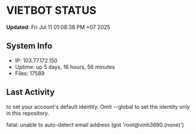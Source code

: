 # VIETBOT STATUS
**Updated**: Fri Jul 11 01:08:38 PM +07 2025

## System Info
- IP: 103.77.172.150
- Uptime: up 5 days, 16 hours, 56 minutes
- Files: 17589

## Last Activity

to set your account's default identity.
Omit --global to set the identity only in this repository.

fatal: unable to auto-detect email address (got 'root@vinh3690.(none)')
